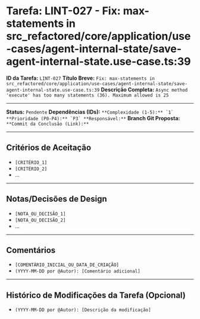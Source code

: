 # Tarefa: LINT-027 - Fix: max-statements in src_refactored/core/application/use-cases/agent-internal-state/save-agent-internal-state.use-case.ts:39

**ID da Tarefa:** `LINT-027`
**Título Breve:** `Fix: max-statements in src_refactored/core/application/use-cases/agent-internal-state/save-agent-internal-state.use-case.ts:39`
**Descrição Completa:**
`Async method 'execute' has too many statements (36). Maximum allowed is 25`

---

**Status:** `Pendente`
**Dependências (IDs):** ``
**Complexidade (1-5):** `1`
**Prioridade (P0-P4):** `P3`
**Responsável:** ``
**Branch Git Proposta:** ``
**Commit da Conclusão (Link):** ``

---

## Critérios de Aceitação
- `[CRITÉRIO_1]`
- `[CRITÉRIO_2]`
- ...

---

## Notas/Decisões de Design
- `[NOTA_OU_DECISÃO_1]`
- `[NOTA_OU_DECISÃO_2]`
- ...

---

## Comentários
- `[COMENTÁRIO_INICIAL_OU_DATA_DE_CRIAÇÃO]`
- `(YYYY-MM-DD por @Autor): [Comentário adicional]`

---

## Histórico de Modificações da Tarefa (Opcional)
- `(YYYY-MM-DD por @Autor): [Descrição da modificação]`
